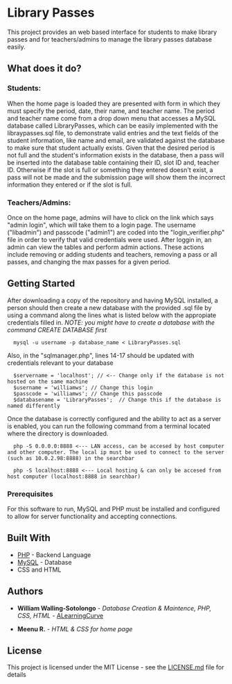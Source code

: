 # Library Passes

This project provides an web based interface for students to make library passes and for teachers/admins to manage the library passes database easily.

## What does it do?

### Students:
  When the home page is loaded they are presented with form in which they must specify the period, date, their name, and teacher name. The period and teacher name come from a drop down menu that accesses a MySQL database called LibraryPasses, which can be easily implemented with the libraypasses.sql file, to demonstrate valid entries and the text fields of the student information, like name and email, are validated against the database to make sure that student actually exists. Given that the desired period is not full and the student's information exists in the database, then a pass will be inserted into the database table containing their ID, slot ID and, teacher ID. Otherwise if the slot is full or something they entered doesn't exist, a pass will not be made and the submission page will show them the incorrect information they entered or if the slot is full.
  
### Teachers/Admins:
  Once on the home page, admins will have to click on the link which says "admin login", which will take them to a login page. The username ("libadmin") and passcode ("admin1") are coded into the "login_verifier.php" file in order to verify that valid credentials were used. After loggin in, an admin can view the tables and perform admin actions. These actions include removing or adding students and teachers, removing a pass or all passes, and changing the max passes for a given period.
  
## Getting Started

After downloading a copy of the repository and having MySQL installed, a person should then create a new database with the provided .sql file by using a command along the lines what is listed below with the appropiate credentials filled in.
  *NOTE: you might have to create a database with the command CREATE DATABASE first*
```
  mysql -u username -p database_name < LibraryPasses.sql
```
Also, in the "sqlmanager.php", lines 14-17 should be updated with credentials relevant to your database
```
  $servername = 'localhost'; // <-- Change only if the database is not hosted on the same machine
  $username = 'williamws'; // Change this login
  $passcode = 'williamws'; // Change this passcode
  $databasename = 'LibraryPasses';  // Change this if the database is named differently
```

Once the database is correctly configured and the ability to act as a server is enabled, you can run the following command from a terminal located where the directory is downloaded.
```
  php -S 0.0.0.0:8888 <--- LAN access, can be accesed by host computer and other computer. The local ip must be used to connect to the server (such as 10.0.2.98:8888) in the searchbar
```
```
  php -S localhost:8888 <--- Local hosting & can only be accesed from host computer (localhost:8888 in searchbar)
```

### Prerequisites

For this software to run, MySQL and PHP must be installed and configured to allow for server functionality and accepting connections.


## Built With

* [PHP](https://www.php.net/) - Backend Language
* [MySQL](https://dev.mysql.com/downloads/mysql/) - Database
* CSS and HTML


## Authors

* **William Walling-Sotolongo** - *Database Creation & Maintence, PHP, CSS, HTML* - [ALearningCurve](https://github.com/ALearningCurve)


* **Meenu R.** - *HTML & CSS for home page* 

## License

This project is licensed under the MIT License - see the [LICENSE.md](LICENSE.md) file for details
